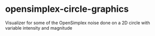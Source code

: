 # opensimplex-circle-graphics
 Visualizer for some of the OpenSimplex noise done on a 2D circle with variable intensity and magnitude
